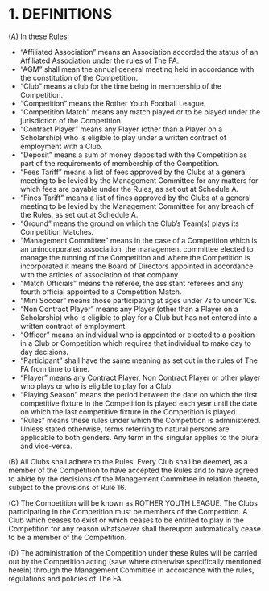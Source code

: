 # 1. DEFINITIONS

(A) In these Rules:
- “Affiliated Association” means an Association accorded the status of an Affiliated Association under the rules of The FA.
- “AGM” shall mean the annual general meeting held in accordance with the constitution of the Competition.
- “Club” means a club for the time being in membership of the Competition.
- “Competition” means the Rother Youth Football League.
- “Competition Match” means any match played or to be played under the jurisdiction of the Competition.
- “Contract Player” means any Player (other than a Player on a Scholarship) who is eligible to play under a written contract of employment with a Club.
- “Deposit” means a sum of money deposited with the Competition as part of the requirements of membership of the Competition.
- “Fees Tariff” means a list of fees approved by the Clubs at a general meeting to be levied by the Management Committee for any matters for which fees are payable under the Rules, as set out at Schedule A.
- “Fines Tariff” means a list of fines approved by the Clubs at a general meeting to be levied by the Management Committee for any breach of the Rules, as set out at Schedule A.
- “Ground” means the ground on which the Club’s Team(s) plays its Competition Matches.
- “Management Committee” means in the case of a Competition which is an unincorporated association, the management committee elected to manage the running of the Competition and where the Competition is incorporated it means the Board of Directors appointed in accordance with the articles of association of that company.
- “Match Officials” means the referee, the assistant referees and any fourth official appointed to a Competition Match.
- “Mini Soccer” means those participating at ages under 7s to under 10s.
- “Non Contract Player” means any Player (other than a Player on a Scholarship) who is eligible to play for a Club but has not entered into a written contract of employment.
- “Officer” means an individual who is appointed or elected to a position in a Club or Competition which requires that individual to make day to day decisions.
- “Participant” shall have the same meaning as set out in the rules of The FA from time to time.
- “Player” means any Contract Player, Non Contract Player or other player who plays or who is eligible to play for a Club.
- “Playing Season” means the period between the date on which the first competitive fixture in the Competition is played each year until the date on which the last competitive fixture in the Competition is played.
- “Rules” means these rules under which the Competition is administered. 
Unless stated otherwise, terms referring to natural persons are applicable to both genders. Any term in the singular applies to the plural and vice-versa.

(B)	All Clubs shall adhere to the Rules.  Every Club shall be deemed, as a member of the Competition to have accepted the Rules and to have agreed to abide by the decisions of the Management Committee in relation thereto, subject to the provisions of Rule 16.

(C) The Competition will be known as ROTHER YOUTH LEAGUE.  The Clubs participating in the Competition must be members of the Competition.  A Club which ceases to exist or which ceases to be entitled to play in the Competition for any reason whatsoever shall thereupon automatically cease to be a member of the Competition.

(D)	The administration of the Competition under these Rules will be carried out by the Competition acting (save where otherwise specifically mentioned herein) through the Management Committee in accordance with the rules, regulations and policies of The FA.
